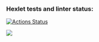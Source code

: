 ### Hexlet tests and linter status:
[![Actions Status](https://github.com/Soawnjaja/frontend-project-lvl1/workflows/hexlet-check/badge.svg)](https://github.com/Soawnjaja/frontend-project-lvl1/actions)

<a href="https://codeclimate.com/github/Soawnjaja/frontend-project-lvl1/maintainability"><img src="https://api.codeclimate.com/v1/badges/c0954d6baaabc6ee4c6c/maintainability" /></a>

